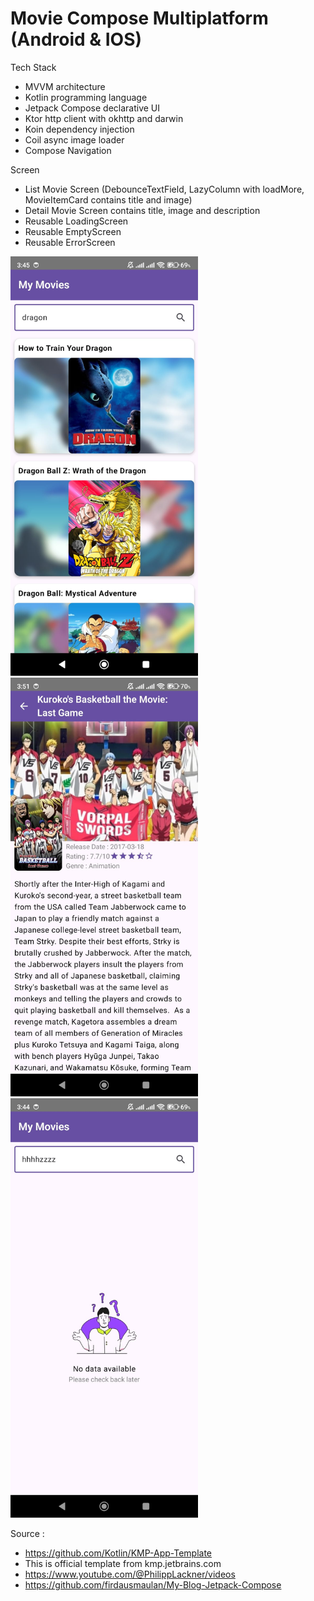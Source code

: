 # Movie Compose Multiplatform (Android & IOS)

Tech Stack
- MVVM architecture
- Kotlin programming language
- Jetpack Compose declarative UI
- Ktor http client with okhttp and darwin
- Koin dependency injection
- Coil async image loader
- Compose Navigation

Screen
- List Movie Screen (DebounceTextField, LazyColumn with loadMore, MovieItemCard contains title and image)
- Detail Movie Screen contains title, image and description
- Reusable LoadingScreen
- Reusable EmptyScreen
- Reusable ErrorScreen

<img src="https://raw.githubusercontent.com/firdausmaulan/CMP-Movie/refs/heads/master/screenshoot/list.jpeg" width="300">

<img src="https://raw.githubusercontent.com/firdausmaulan/CMP-Movie/refs/heads/master/screenshoot/detail.jpeg" width="300">

<img src="https://raw.githubusercontent.com/firdausmaulan/CMP-Movie/refs/heads/master/screenshoot/empty.jpeg" width="300">

Source :
- https://github.com/Kotlin/KMP-App-Template
- This is official template from kmp.jetbrains.com
- https://www.youtube.com/@PhilippLackner/videos
- https://github.com/firdausmaulan/My-Blog-Jetpack-Compose
